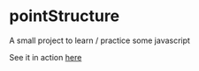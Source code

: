 # pointStructure
A small project to learn / practice some javascript

See it in action [here](https://whatisthisname.github.io/pointStructure/)
